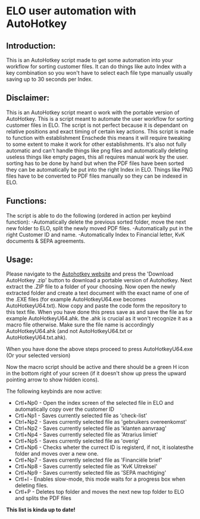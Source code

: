 # ELO user automation with AutoHotkey
## Introduction:
This is an AutoHotkey script made to get some automation into your workflow for sorting customer files. It can do things like auto
Index with a key combination so you won't have to select each file type manually usually saving up to 30 seconds per Index.

## Disclaimer:
This is an AutoHotkey script meant o work with the portable version of AutoHotkey.
This is a script meant to automate the user workflow for sorting customer files in ELO. The script is not perfect
because it is dependant on relative positions and exact timing of certain key actions. This script is made to function with
establishment Enschede this means it will require tweaking to some extent to make it work for other establishments. It's also not fully
automatic and can't handle things like png files and automatically deleting useless things like empty pages, this all requires manual work
by the user. sorting has to be done by hand but when the PDF files have been sorted they can be automatically be put into the
right Index in ELO. Things like PNG files have to be converted to PDF files manually so they can be indexed in ELO.

## Functions:
The script is able to do the following (ordered in action per keybind function):
  -Automatically delete the previous sorted folder, move the next new folder to ELO, split the newly moved PDF files.
  -Automatically put in the right Customer ID and name.
  -Automatically Index to Financial letter, KvK documents & SEPA agreements.
  
## Usage:
Please navigate to the [Autohotkey website](https://www.autohotkey.com/download/) and press the 'Download AutoHotkey .zip' button to
download a portable version of Autohotkey. Next extract the .ZIP file to a folder of your choosing. Now open the newly extracted folder
and create a text document with the exact name of one of the .EXE files (for example AutoHotkeyU64.exe becomes AutoHotkeyU64.txt).
Now copy and paste the code form the repository to this text file. When you have done this press save as and save the file as for
example AutoHotkeyU64.ahk. the .ahk is crucial as it won't recognize it as a macro file otherwise. Make sure the file name is accordingly
AutoHotkeyU64.ahk (and not AutoHotkeyU64.txt or AutoHotkeyU64.txt.ahk).

When you have done the above steps proceed to press AutoHotkeyU64.exe (Or your selected version)

Now the macro script should be active and there should be a green H icon in the bottom right of your screen (if it doesn't show up
press the upward pointing arrow to show hidden icons).

The following keybinds are now active:
* Crtl+Np0 - Open the index screen of the selected file in ELO and automatically copy over the customer ID
* Crtl+Np1 - Saves currently selected file as 'check-list'
* Ctrl+Np2 - Saves currently selected file as 'gebruikers overeenkomst'
* Ctrl+Np2 - Saves currently selected file as 'klanten aanvraag'
* Crtl+Np4 - Saves currently selected file as 'Atrarius limiet'
* Crtl+Np5 - Saves currently selected file as 'overig'
* Crtl+Np6 - Checks wheter the currect ID is registerd, if not, it isolatesthe folder and moves over a new one.
* Crtl+Np7 - Saves currently selected file as 'Financiële brief'
* Crtl+Np8 - Saves currently selected file as 'KvK Uitreksel'
* Crtl+Np9 - Saves currently selected file as 'SEPA machtiging'
* Crtl+l   - Enables slow-mode, this mode waits for a progress box when deleting files.
* Crtl+P   - Deletes top folder and moves the next new top folder to ELO and splits the PDF files

**This list is kinda up to date!**
